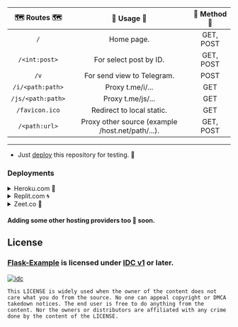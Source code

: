 
|   🗺 Routes 🗺    |                   🚧 Usage 🚧                    | 🍕 Method 🍕 |
|:-----------------:|:------------------------------------------------:|:------------:|
|        `/`        |                    Home page.                    |  GET, POST   |
|   `/<int:post>`   |              For select post by ID.              |  GET, POST   |
|       `/v`        |            For send view to Telegram.            |     POST     |
| `/i/<path:path>`  |                 Proxy t.me/i/...                 |     GET      |
| `/js/<path:path>` |                Proxy t.me/js/...                 |     GET      |
|  `/favicon.ico`   |            Redirect to local static.             |     GET      |
|   `/<path:url>`   | Proxy other source (example /host.net/path/...). |  GET, POST   |

---

- Just [deploy](#deployments) this repository for testing. 🧪

### Deployments



<details><summary>Heroku.com 🚀</summary>
<br>

[![Deploy](https://www.herokucdn.com/deploy/button.svg)](https://heroku.com/deploy?template=https://github.com/koval01/luga)
</details>
 
<details><summary>Replit.com 🌀</summary>
<br>

[![Run on Repl.it](https://repl.it/badge/github/koval01/luga)](https://repl.it/github/koval01/luga)
</details>

<details><summary>Zeet.co 💪</summary>
<br>
 
[![Deploy](https://deploy.zeet.co/Flask-Example.svg)](https://deploy.zeet.co?url=https://github.com/koval01/luga)
</details>

#### Adding some other hosting providers too 🤧 soon.

## License 
### [Flask-Example](https://github.com/jainamoswal/Flask-Example) is licensed under [IDC v1](https://github.com/jainamoswal/idc) or later.
[![idc](https://telegra.ph/file/e52d9b970e6967b3d6b6a.png)](https://github.com/jainamoswal/idc)

`This LICENSE is widely used when the owner of the content does not care what you do from the source.
No one can appeal copyright or DMCA takedown notices. The end user is free to do anything from the content. Nor the owners or distributors are affiliated with any crime done by the content of the LICENSE. `
